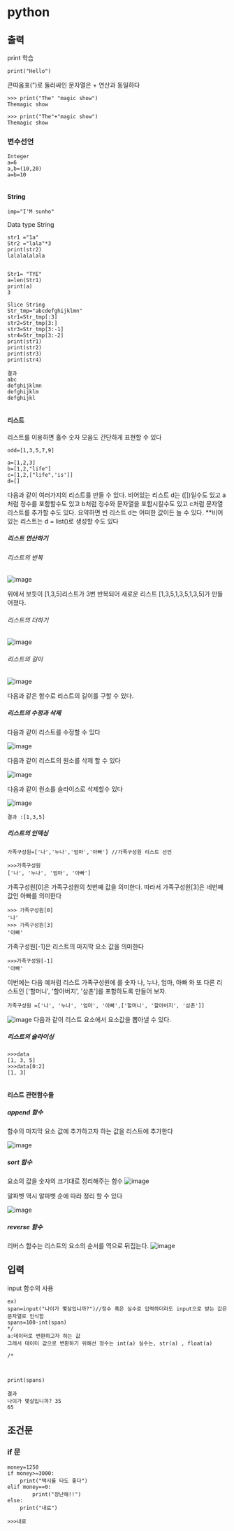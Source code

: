 # python

## 출력
print 학습
```
print("Hello")

```
큰따옴표(")로 둘러싸인 문자열은 + 연산과 동일하다
```
>>> print("The" "magic show")
Themagic show

>>> print("The"+"magic show")
Themagic show

```






### 변수선언

```
Integer
a=6
a,b=(10,20)
a=b=10


```
#### String
```
imp="I'M sunho"

```
Data type String

```
str1 ="1a"
Str2 ="lala"*3
print(str2)
lalalalalala


Str1= "TYE"
a=len(Str1)
print(a)
3

Slice String
Str_tmp="abcdefghijklmn"
str1=Str_tmp[:3]
str2=Str_tmp[3:]
str3=Str_tmp[3:-1]
str4=Str_tmp[3:-2]
print(str1)
print(str2)
print(str3)
print(str4)

결과
abc
defghijklmn
defghijklm
defghijkl


```
#### 리스트
리스트를 이용하면 홀수 숫자 모음도 간단하게 표현할 수 있다 

```
odd=[1,3,5,7,9]
```

```
a=[1,2,3]
b=[1,2,"life"]
c=[1,2,["life",'is']]
d=[]
```
다음과 같이 여러가지의 리스트를 만들 수 있다.
비어있는 리스트 d는 ([])일수도 있고 a처럼 정수를 포함할수도 있고 b처럼 정수와 문자열을 포함시킬수도 있고 c처럼 문자열 리스트를 추가할 수도 있다. 요약하면 빈 리스트 d는 어떠한 값이든 늘 수 있다.
 **비어 있는 리스트는 d = list()로 생성할 수도 있다 
 
 
 ##### 리스트 연산하기
 
 ###### 리스트의 반복
 ![image](https://user-images.githubusercontent.com/100903674/188546434-38a00b41-0d98-4a86-ba4e-eb238ccbb7af.png)

 위에서 보듯이 [1,3,5]리스트가 3번 반복되어 새로운 리스트 [1,3,5,1,3,5,1,3,5]가 만들어졌다.
 
 ###### 리스트의 더하기
 
 ![image](https://user-images.githubusercontent.com/100903674/188546869-7b7339ce-3312-4217-8f83-ab49f4146f86.png)

###### 리스트의 길이

![image](https://user-images.githubusercontent.com/100903674/188547197-1ce137dd-fbbb-40a9-88e5-c6de86313860.png)

다음과 같은 함수로 리스트의 길이를 구할 수 있다.
 
 ##### 리스트의 수정과 삭제
 
 다음과 같이  리스트를 수정할 수 있다
 
 ![image](https://user-images.githubusercontent.com/100903674/188539028-ffbc74a4-aca7-4837-a2b3-16dbf6e5e903.png)

다음과 같이 리스트의 원소를 삭제 할 수 있다

![image](https://user-images.githubusercontent.com/100903674/188539153-e2250fbe-765e-47bf-9ed4-85fe27804a69.png)

 다음과 같이 원소를 슬라이스로 삭제할수 있다
 
 ![image](https://user-images.githubusercontent.com/100903674/188546166-a1d99d88-29be-4bdb-8e09-0f2197b4b7f4.png)

 
```
결과 :[1,3,5]
 ```
 
##### 리스트의 인덱싱

```
가족구성원=['나','누나','엄마','아빠'] //가족구성원 리스트 선언

>>>가족구성원
['나', '누나', '엄마', '아빠']

```

가족구성원[0]은 가족구성원의 첫번째 값을 의미한다. 따라서 가족구성원[3]은 네번째 값인 아빠를 의미한다

```
>>> 가족구성원[0]
'나'
>>> 가족구성원[3]
'아빠'

```
가족구성원[-1]은 리스트의 마지막 요소 값을 의미한다
```
>>>가족구성원[-1]
'아빠'

```
이번에는 다음 예처럼 리스트 가족구성원에 를 숫자 나, 누나, 엄마, 아빠 와 또 다른 리스트인 ['할머니', '할아버지', '삼촌']를 포함하도록 만들어 보자.

```
가족구성원 =['나', '누나', '엄마', '아빠',['할머니', '할아버지', '삼촌']]

```

![image](https://user-images.githubusercontent.com/100903674/188471638-2d194b4e-3c96-4b81-aca7-4512abdfb853.png)
다음과 같이 리스트 요소에서 요소값을 뽑아낼 수 있다.
##### 리스트의 슬라이싱

```
>>>data
[1, 3, 5]
>>>data[0:2]
[1, 3]


```

#### 리스트 관련함수들

##### append 함수
함수의 마지막 요소 값에 추가하고자 하는 값을 리스트에 추가한다

![image](https://user-images.githubusercontent.com/100903674/188473012-062bab73-f6d3-41ba-a3ff-7f498c8131d7.png)
##### sort 함수
요소의 값을 숫자의 크기대로 정리해주는 함수 
![image](https://user-images.githubusercontent.com/100903674/188473534-965a921a-06d1-41a5-a100-6972318ecc70.png)

알파벳 역시 알파벳 순에 따라 정리 할 수 있다

![image](https://user-images.githubusercontent.com/100903674/188474184-e4e3f856-afaa-40b8-b1c8-4c4ee27d3448.png)

##### reverse 함수

리버스 함수는 리스트의 요소의 순서를 역으로 뒤집는다.
![image](https://user-images.githubusercontent.com/100903674/188474703-8db2ca8b-dff0-477c-bdda-1a038c9ab272.png)



## 입력

input 함수의 사용
```
ex)
span=input("나이가 몇살입니까?")//정수 혹은 실수로 입력하더라도 input으로 받는 값은 문자열로 인식함
spans=100-int(span) 
*/
a:데이터로 변환하고자 하는 값
그래서 데이터 값으로 변환하기 위해선 정수는 int(a) 실수는, str(a) , float(a)

/* 



print(spans)

결과
나이가 몇살입니까? 35
65

```
## 조건문

### if 문

```
money=1250
if money>=3000:
    print("택시를 타도 좋다")
elif money==0:
        print("장난해!!")
else:
    print("내료")

>>>내료
```



